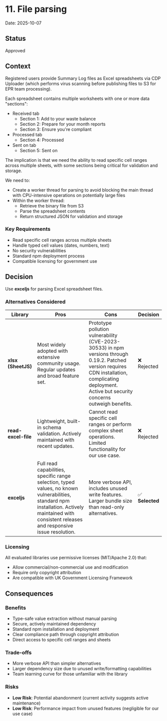 # 11. File parsing

Date: 2025-10-07

## Status

Approved

## Context

Registered users provide Summary Log files as Excel spreadsheets via CDP Uploader (which performs virus scanning before publishing files to S3 for EPR team processing).

Each spreadsheet contains multiple worksheets with one or more data "sections":

- Received tab
  - Section 1: Add to your waste balance
  - Section 2: Prepare for your month reports
  - Section 3: Ensure you're compliant
- Processed tab
  - Section 4: Processed
- Sent on tab
  - Section 5: Sent on

The implication is that we need the ability to read specific cell ranges across multiple sheets, with some sections being critical for validation and storage.

We need to:

- Create a worker thread for parsing to avoid blocking the main thread with CPU-intensive operations on potentially large files
- Within the worker thread:
  - Retrieve the binary file from S3
  - Parse the spreadsheet contents
  - Return structured JSON for validation and storage

### Key Requirements

- Read specific cell ranges across multiple sheets
- Handle typed cell values (dates, numbers, text)
- No security vulnerabilities
- Standard npm deployment process
- Compatible licensing for government use

## Decision

Use **exceljs** for parsing Excel spreadsheet files.

### Alternatives Considered

| Library             | Pros                                                                                                                                                                                               | Cons                                                                                                                                                                                                   | Decision        |
| ------------------- | -------------------------------------------------------------------------------------------------------------------------------------------------------------------------------------------------- | ------------------------------------------------------------------------------------------------------------------------------------------------------------------------------------------------------ | --------------- |
| **xlsx (SheetJS)**  | Most widely adopted with extensive community usage. Regular updates and broad feature set.                                                                                                         | Prototype pollution vulnerability (CVE-2023-30533) in npm versions through 0.19.2. Patched version requires CDN installation, complicating deployment. Active but security concerns outweigh benefits. | ❌ Rejected     |
| **read-excel-file** | Lightweight, built-in schema validation. Actively maintained with recent updates.                                                                                                                  | Cannot read specific cell ranges or perform complex sheet operations. Limited functionality for our use case.                                                                                          | ❌ Rejected     |
| **exceljs**         | Full read capabilities, specific range selection, typed values, no known vulnerabilities, standard npm installation. Actively maintained with consistent releases and responsive issue resolution. | More verbose API, includes unused write features. Larger bundle size than read-only alternatives.                                                                                                      | ✅ **Selected** |

### Licensing

All evaluated libraries use permissive licenses (MIT/Apache 2.0) that:

- Allow commercial/non-commercial use and modification
- Require only copyright attribution
- Are compatible with UK Government Licensing Framework

## Consequences

### Benefits

- Type-safe value extraction without manual parsing
- Secure, actively maintained dependency
- Standard npm installation and deployment
- Clear compliance path through copyright attribution
- Direct access to specific cell ranges and sheets

### Trade-offs

- More verbose API than simpler alternatives
- Larger dependency size due to unused write/formatting capabilities
- Team learning curve for those unfamiliar with the library

### Risks

- **Low Risk**: Potential abandonment (current activity suggests active maintenance)
- **Low Risk**: Performance impact from unused features (negligible for our use case)

